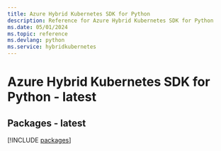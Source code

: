 ```yaml
---
title: Azure Hybrid Kubernetes SDK for Python
description: Reference for Azure Hybrid Kubernetes SDK for Python
ms.date: 05/01/2024
ms.topic: reference
ms.devlang: python
ms.service: hybridkubernetes
---
```

# Azure Hybrid Kubernetes SDK for Python - latest
## Packages - latest
[!INCLUDE [packages](hybrid-kubernetes-index.md)]